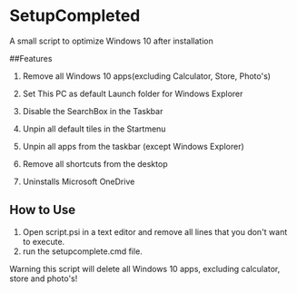 # SetupCompleted
A small script to optimize Windows 10 after installation

##Features
1. Remove all Windows 10 apps(excluding Calculator, Store, Photo's)
   
2. Set This PC as default Launch folder for Windows Explorer
   
3. Disable the SearchBox in the Taskbar
   
4. Unpin all default tiles in the Startmenu
   
5. Unpin all apps from the taskbar (except Windows Explorer)
   
6. Remove all shortcuts from the desktop
   
7. Uninstalls Microsoft OneDrive


## How to Use
1. Open script.psi in a text editor and remove all lines that you don't want to execute. 
2. run the setupcomplete.cmd file. 

Warning this script will delete all Windows 10 apps, excluding calculator, store and photo's! 



